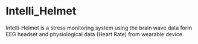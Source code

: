 # Intelli_Helmet
Intelli-Helmet is a stress monitoring system using the brain wave data form EEG headset and physiological data (Heart Rate) from wearable device.
